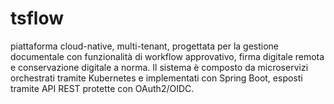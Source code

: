 # tsflow
piattaforma cloud-native, multi-tenant, progettata per la gestione documentale con funzionalità di workflow approvativo, firma digitale remota e conservazione digitale a norma. Il sistema è composto da microservizi orchestrati tramite Kubernetes e implementati con Spring Boot, esposti tramite API REST protette con OAuth2/OIDC.
